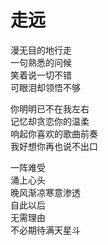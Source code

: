 # 走远

漫无目的地行走  
一句熟悉的问候  
笑着说一切不错  
可眼泪却领悟不够  

你明明已不在我左右  
记忆却贪恋你的温柔  
响起你喜欢的歌曲前奏  
我好想你再也说不出口  

一阵难受  
涌上心头  
晚风渐凉寒意渗透  
自此以后  
无需理由  
不必期待满天星斗

<comment-comment/>